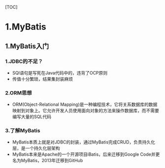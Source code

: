 [TOC]

# 1.MyBatis

## 1.MyBatis入门

### 1.JDBC的不足？

+ SQl语句是写死在Java代码中的，违背了OCP原则
+ 传值十分繁琐，结果集封装麻烦



### 2.ORM思想

+ ORM(Object-Relational Mapping)是一种编程技术，它将关系数据库的数据映射到对象上。它允许开发人员使用面向对象的方法来操作数据库，而不需要编写大量的SQL代码





### 3.了解MyBatis

+ MyBatis本质上就是对JDBC的封装，通过MyBatis完成CRUD，负责持久化层，是一个持久化层架构
+ MyBatis本来是Apache的一个开源项目iBatis，后来迁移到Google Code并更名为MyBatis，2013年迁移到GitHub
